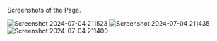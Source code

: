 Screenshots of the Page.

![Screenshot 2024-07-04 211523](https://github.com/daksh20000/Login-Signup/assets/110354207/bc04ec5c-b10e-42fd-b81e-4f970659ea74)
![Screenshot 2024-07-04 211435](https://github.com/daksh20000/Login-Signup/assets/110354207/16d8d843-03bb-4bb2-9841-3935483cb81c)
![Screenshot 2024-07-04 211400](https://github.com/daksh20000/Login-Signup/assets/110354207/482e4d1f-7467-4245-a2d4-9abf94951266)
